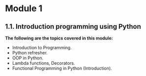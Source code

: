 # Module 1

## 1.1. Introduction programming using Python

**The following are the topics covered in this module:**

- Introduction to Programming.
- Python refresher.
- OOP in Python.
- Lambda functions, Decorators.
- Functional Programming in Python (Introduction).
